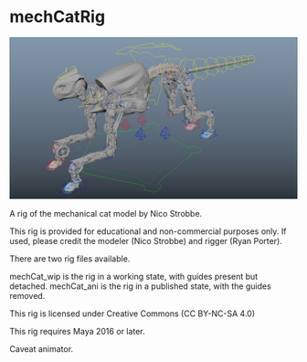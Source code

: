 # mechCatRig

![MechaCat Rig Screenshot](images/mechaCat_rig.jpg)

A rig of the mechanical cat model by Nico Strobbe. 

This rig is provided for educational and non-commercial purposes only. 
If used, please credit the modeler (Nico Strobbe) and rigger (Ryan Porter).

There are two rig files available.

mechCat_wip is the rig in a working state, with guides present but detached.
mechCat_ani is the rig in a published state, with the guides removed.

This rig is licensed under Creative Commons (CC BY-NC-SA 4.0)

This rig requires Maya 2016 or later.

Caveat animator. 
